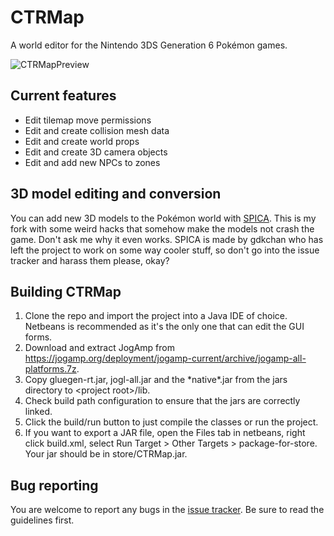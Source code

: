 # CTRMap
A world editor for the Nintendo 3DS Generation 6 Pokémon games.

![CTRMapPreview](https://user-images.githubusercontent.com/20842714/63652270-91e3f600-c75e-11e9-9131-74c4f1a65c2e.png)

## Current features
- Edit tilemap move permissions
- Edit and create collision mesh data
- Edit and create world props
- Edit and create 3D camera objects
- Edit and add new NPCs to zones

## 3D model editing and conversion
You can add new 3D models to the Pokémon world with [SPICA](https://github.com/HelloOO7/SPICA).
This is my fork with some weird hacks that somehow make the models not crash the game.
Don't ask me why it even works. SPICA is made by gdkchan who has left the project to work on some
way cooler stuff, so don't go into the issue tracker and harass them please, okay?

## Building CTRMap
1. Clone the repo and import the project into a Java IDE of choice. Netbeans is recommended as it's the only one that can
edit the GUI forms.
2. Download and extract JogAmp from https://jogamp.org/deployment/jogamp-current/archive/jogamp-all-platforms.7z.
3. Copy gluegen-rt.jar, jogl-all.jar and the \*native\*.jar from the jars directory to \<project root\>/lib.
4. Check build path configuration to ensure that the jars are correctly linked.
5. Click the build/run button to just compile the classes or run the project.
6. If you want to export a JAR file, open the Files tab in netbeans, right click build.xml, select
Run Target > Other Targets > package-for-store. Your jar should be in store/CTRMap.jar.

## Bug reporting
You are welcome to report any bugs in the [issue tracker](https://github.com/HelloOO7/CTRMap/issues). Be sure to read the guidelines first.
